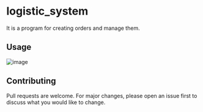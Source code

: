 # logistic_system

It is a program for creating orders and manage them.

## Usage

![image](https://user-images.githubusercontent.com/92581380/160415438-13c61579-fbc5-4f62-8413-aa2b385e8b97.png)

## Contributing
Pull requests are welcome. For major changes, please open an issue first to discuss what you would like to change.

